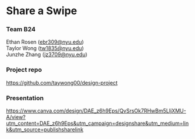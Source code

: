 # Share a Swipe

### Team B24
Ethan Rosen (ebr309@nyu.edu) <br>
Taylor Wong (tw1835@nyu.edu) <br>
Junzhe Zhang (jz3709@nyu.edu) <br>

### Project repo
https://github.com/taywong00/design-project

### Presentation 
https://www.canva.com/design/DAE_z6h9Eps/QvSrsOk7RHwBm5LIjXMU-A/view?utm_content=DAE_z6h9Eps&utm_campaign=designshare&utm_medium=link&utm_source=publishsharelink
